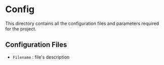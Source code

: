 # Config

This directory contains all the configuration files and parameters required for the project.

## Configuration Files

- `Filename` : file's description
